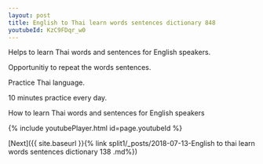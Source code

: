 ```yaml
---
layout: post
title: English to Thai learn words sentences dictionary 848 
youtubeId: KzC9FDqr_w0
---
```

 
 
Helps to learn Thai words and sentences for English speakers.

Opportunitiy to repeat the words sentences. 

Practice Thai language. 
 
10 minutes practice every day. 
 
How to learn Thai words and sentences for English speakers 
 
{% include youtubePlayer.html id=page.youtubeId %}
 
 
[Next]({{ site.baseurl }}{% link  split1/_posts/2018-07-13-English to thai learn words sentences dictionary 138 .md%})
 
